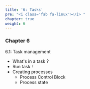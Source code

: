 ```yaml
---
title: '6: Tasks'
pre: "<i class='fab fa-linux'></i> "
chapter: true
weight: 6
---
```


### Chapter 6

6.1: Task management

  * What's in a task ?
  * Run task !
  * Creating processes
    * Process Control Block
    * Process state